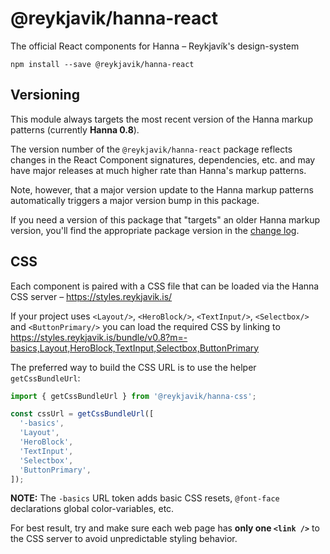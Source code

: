 # @reykjavik/hanna-react

The official React components for Hanna – Reykjavík's design-system

```
npm install --save @reykjavik/hanna-react
```

## Versioning

This module always targets the most recent version of the Hanna markup
patterns (currently **Hanna 0.8**).

<!--
	NOTE:
	If need arises we may decide to branch the repo and publish separate
	legacy modules (i.e. `@reykjavik/hanna_1-react`) that provide active
	long-term-support for older major-versions of Hanna's markup patterns.
-->

The version number of the `@reykjavik/hanna-react` package reflects changes in
the React Component signatures, dependencies, etc. and may have major releases
at much higher rate than Hanna's markup patterns.

Note, however, that a major version update to the Hanna markup patterns
automatically triggers a major version bump in this package.

If you need a version of this package that "targets" an older Hanna markup
version, you'll find the appropriate package version in the
[change log](CHANGELOG.md).

## CSS

Each component is paired with a CSS file that can be loaded via the Hanna CSS
server – https://styles.reykjavik.is/

If your project uses `<Layout/>`, `<HeroBlock/>`, `<TextInput/>`,
`<Selectbox/>` and `<ButtonPrimary/>` you can load the required CSS by linking
to
<https://styles.reykjavik.is/bundle/v0.8?m=-basics,Layout,HeroBlock,TextInput,Selectbox,ButtonPrimary>

The preferred way to build the CSS URL is to use the helper `getCssBundleUrl`:

```js
import { getCssBundleUrl } from '@reykjavik/hanna-css';

const cssUrl = getCssBundleUrl([
  '-basics',
  'Layout',
  'HeroBlock',
  'TextInput',
  'Selectbox',
  'ButtonPrimary',
]);
```

**NOTE:** The `-basics` URL token adds basic CSS resets, `@font-face`
declarations global color-variables, etc.

For best result, try and make sure each web page has **only one `<link />`**
to the CSS server to avoid unpredictable styling behavior.

<!--
## Older versions

To view the documentation for older versions of Hanna, check out the
corresponding branches in the git repo.

-->
